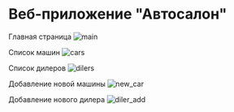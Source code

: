 # Веб-приложение "Автосалон"

Главная страница
![main](https://github.com/user-attachments/assets/bb921abf-4d7d-4bed-af8c-e57fdd869d2b)

Список машин
![cars](https://github.com/user-attachments/assets/03069312-0031-48ae-846a-5946ef81c663)

Список дилеров
![dilers](https://github.com/user-attachments/assets/17853538-c780-4e24-a25a-e9b2032f8b15)

Добавление новой машины
![new_car](https://github.com/user-attachments/assets/e8ea415d-7fc8-4121-a5b1-6fdaf595921d)

Добавление нового дилера
![diler_add](https://github.com/user-attachments/assets/25e3d931-5661-4baf-a89d-efe8cc347d33)
